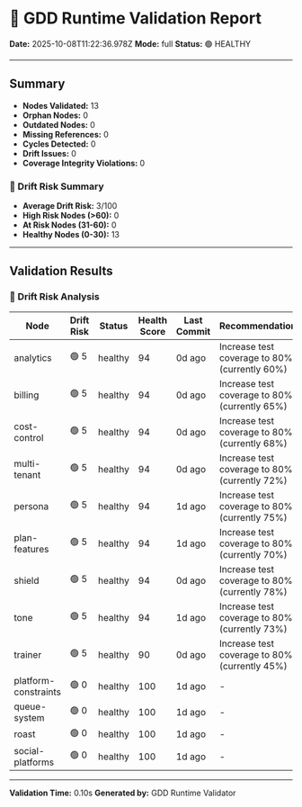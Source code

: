 # 🧩 GDD Runtime Validation Report

**Date:** 2025-10-08T11:22:36.978Z
**Mode:** full
**Status:** 🟢 HEALTHY

---

## Summary

- **Nodes Validated:** 13
- **Orphan Nodes:** 0
- **Outdated Nodes:** 0
- **Missing References:** 0
- **Cycles Detected:** 0
- **Drift Issues:** 0
- **Coverage Integrity Violations:** 0

### 🔮 Drift Risk Summary

- **Average Drift Risk:** 3/100
- **High Risk Nodes (>60):** 0
- **At Risk Nodes (31-60):** 0
- **Healthy Nodes (0-30):** 13

---

## Validation Results

### 🔮 Drift Risk Analysis

| Node | Drift Risk | Status | Health Score | Last Commit | Recommendations |
|------|------------|--------|--------------|-------------|-----------------|
| analytics | 🟢 5 | healthy | 94 | 0d ago | Increase test coverage to 80%+ (currently 60%) |
| billing | 🟢 5 | healthy | 94 | 0d ago | Increase test coverage to 80%+ (currently 65%) |
| cost-control | 🟢 5 | healthy | 94 | 0d ago | Increase test coverage to 80%+ (currently 68%) |
| multi-tenant | 🟢 5 | healthy | 94 | 0d ago | Increase test coverage to 80%+ (currently 72%) |
| persona | 🟢 5 | healthy | 94 | 1d ago | Increase test coverage to 80%+ (currently 75%) |
| plan-features | 🟢 5 | healthy | 94 | 1d ago | Increase test coverage to 80%+ (currently 70%) |
| shield | 🟢 5 | healthy | 94 | 0d ago | Increase test coverage to 80%+ (currently 78%) |
| tone | 🟢 5 | healthy | 94 | 1d ago | Increase test coverage to 80%+ (currently 73%) |
| trainer | 🟢 5 | healthy | 90 | 0d ago | Increase test coverage to 80%+ (currently 45%) |
| platform-constraints | 🟢 0 | healthy | 100 | 1d ago | - |
| queue-system | 🟢 0 | healthy | 100 | 1d ago | - |
| roast | 🟢 0 | healthy | 100 | 1d ago | - |
| social-platforms | 🟢 0 | healthy | 100 | 1d ago | - |

---

**Validation Time:** 0.10s
**Generated by:** GDD Runtime Validator
